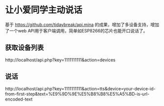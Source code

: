 # 让小爱同学主动说话

基于 https://github.com/tidaybreak/api.mina 的成果，增加了多设备支持，增加了一个web API用于客户端调用，简单如ESP8266的芯片也能开口说话了。

## 获取设备列表

http://localhost/api.php?key=1111111111&action=devices

## 说话

http://localhost/api.php?key=1111111111&action=tts&device=your-device-id-from-first-step&text=%E9%9D%9E%E5%B8%B8%E5%A5%BD-is-url-encoded-text
